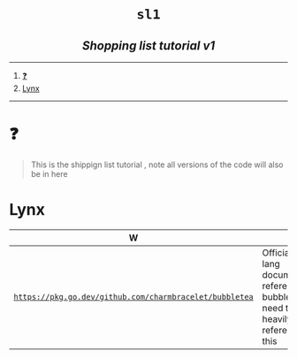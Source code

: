 <h1 align="center"><code> sl1 </code></h1>
<h2 align="center"><i> Shopping list tutorial v1 </i></h2>

----
1. [❓](#)
2. [Lynx](#lynx)

----

# ❓

> This is the shippign list tutorial , note all versions of the code will also be in here

# Lynx 

W | ?
-- | --
[`https://pkg.go.dev/github.com/charmbracelet/bubbletea`](https://pkg.go.dev/github.com/charmbracelet/bubbletea) | Official go lang documentatin reference for bubble tea <br> need to heavily reference this